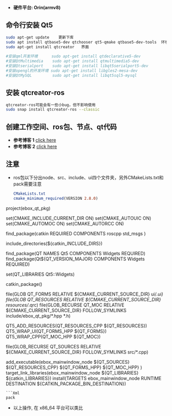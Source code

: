 * **硬件平台: Orin(armv8)**
## 命令行安装 Qt5
```bash
sudo apt-get update    更新下库
sudo apt install qtbase5-dev qtchooser qt5-qmake qtbase5-dev-tools  环境
sudo apt-get install qtcreator   界面
 
#安装qml开发环境      sudo apt-get install qtdeclarative5-dev
#安装QtMultimedia    sudo apt-get install qtmultimedia5-dev
#安装Qtserialport    sudo apt-get install libqt5serialport5-dev
#安装opengl的开发环境 sudo apt-get install libgles2-mesa-dev
#安装QtMySQL         sudo apt-get install libqt5sql5-mysql
```
## 安装 qtcreator-ros
```bash
qtcreator-ros可能会有一些小bug，但不影响使用
sudo snap install qtcreator-ros --classic 
```
## 创建工作空间、ros包、节点、qt代码
* **参考博客 1** [click here](https://blog.csdn.net/YMGogre/article/details/130588657)
* **参考博客 2** [click here](https://blog.csdn.net/m0_67254672/article/details/131939083?ops_request_misc=&request_id=&biz_id=102&utm_term=qt%20creator%20ros&utm_medium=distribute.pc_search_result.none-task-blog-2~all~sobaiduweb~default-0-131939083.nonecase&spm=1018.2226.3001.4187)
## 注意 ##
* ros包以下分出node、src、include、ui四个文件夹，另外CMakeLists.txt和pack需要注意
  ```cmake
  CMakeLists.txt
  cmake_minimum_required(VERSION 2.8.0)
project(ebox_qt_pkg)

set(CMAKE_INCLUDE_CURRENT_DIR ON)
set(CMAKE_AUTOUIC ON)
set(CMAKE_AUTOMOC ON)
set(CMAKE_AUTORCC ON)


find_package(catkin REQUIRED COMPONENTS
    roscpp
    std_msgs
)

include_directories(${catkin_INCLUDE_DIRS})

find_package(QT NAMES Qt5 COMPONENTS Widgets REQUIRED)
find_package(Qt${QT_VERSION_MAJOR} COMPONENTS Widgets REQUIRED)

set(QT_LIBRARIES Qt5::Widgets)

catkin_package()

file(GLOB QT_FORMS RELATIVE ${CMAKE_CURRENT_SOURCE_DIR} ui/*.ui)
file(GLOB QT_RESOURCES RELATIVE ${CMAKE_CURRENT_SOURCE_DIR} resources/*.qrc)
file(GLOB_RECURSE QT_MOC RELATIVE ${CMAKE_CURRENT_SOURCE_DIR} FOLLOW_SYMLINKS include/ebox_qt_pkg/*.hpp *.h)

QT5_ADD_RESOURCES(QT_RESOURCES_CPP ${QT_RESOURCES})
QT5_WRAP_UI(QT_FORMS_HPP ${QT_FORMS})
QT5_WRAP_CPP(QT_MOC_HPP ${QT_MOC})


file(GLOB_RECURSE QT_SOURCES RELATIVE ${CMAKE_CURRENT_SOURCE_DIR} FOLLOW_SYMLINKS src/*.cpp)

add_executable(ebox_mainwindow_node ${QT_SOURCES} ${QT_RESOURCES_CPP} ${QT_FORMS_HPP} ${QT_MOC_HPP} )
target_link_libraries(ebox_mainwindow_node ${QT_LIBRARIES} ${catkin_LIBRARIES})
install(TARGETS ebox_mainwindow_node RUNTIME DESTINATION ${CATKIN_PACKAGE_BIN_DESTINATION})

  ```
  ```Xml
  pack

  ```
* 以上操作, 在 x86_64 平台可以类比




